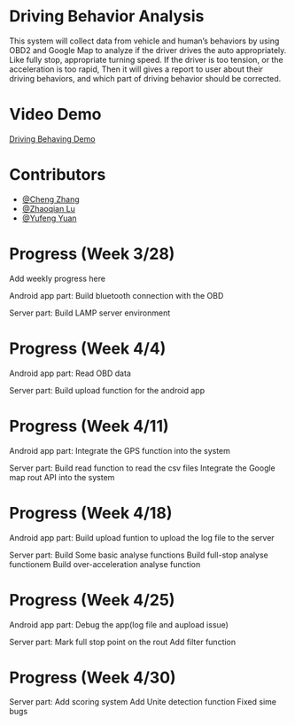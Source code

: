 # Driving Behavior Analysis
This system will collect data from vehicle and human’s behaviors by using OBD2 and Google Map to analyze if the driver drives the auto appropriately. Like fully stop, appropriate turning speed. If the driver is too tension, or the acceleration is too rapid, Then it will gives a report to user about their driving behaviors, and which part of driving behavior should be corrected.

# Video Demo
[Driving Behaving Demo](https://youtu.be/IDerP381ssE)


# Contributors
* [@Cheng Zhang](https://github.com/zhangchengx)
* [@Zhaoqian Lu](https://github.com/Ubicomp16yzl)
* [@Yufeng Yuan](https://github.com/FrankeyYuan)

# Progress (Week 3/28)
Add weekly progress here

Android app part:
Build bluetooth connection with the OBD

Server part:
Build LAMP server environment

# Progress (Week 4/4)

Android app part:
Read OBD data

Server part:
Build upload function for the android app

# Progress (Week 4/11)
Android app part:
Integrate the GPS function into the system

Server part:
Build read function to read the csv files
Integrate the Google map rout API into the system

# Progress (Week 4/18)
Android app part:
Build upload funtion to upload the log file to the server

Server part:
Build Some basic analyse functions
Build full-stop analyse functionem
Build over-acceleration analyse function


# Progress (Week 4/25)

Android app part:
Debug the app(log file and aupload issue)

Server part:
Mark full stop point on the rout
Add filter function

# Progress (Week 4/30)

Server part:
Add scoring system
Add Unite detection function
Fixed sime bugs
